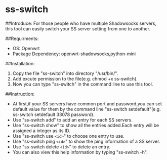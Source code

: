 # ss-switch

##Introduce:
For those people who have multiple Shadowsocks servers, this tool can easily switch your SS server setting from one to another.

##Requirments:
- OS: Openwrt
- Package Dependency: openwrt-shadowsocks,python-mini

##Installation:
1. Copy the file "ss-switch" into directory "/usr/bin/".
2. Add excute permission to the file(e.g. chmod +x ss-switch).
3. Now you can type "ss-switch" in the command line to use this tool.

##Instruction:
- At first,if your SS servers have common port and password,you can set default value for them by the command line "ss-switch setdefault"(e.g. ss-switch setdefault 33078 password).
- Use "ss-switch add" to add an entry for each SS servers.
- Use "ss-switch show" to show all the entries added.Each entry will be assigned a integer as its ID.
- Use "ss-switch use `<id>`" to choose one entry to use.
- Use "ss-switch ping `<id>`" to show the ping information of a SS server.
- Use "ss-switch delete `<id>`" to delete an entry.
- You can also view this help information by typing "ss-switch -h".

